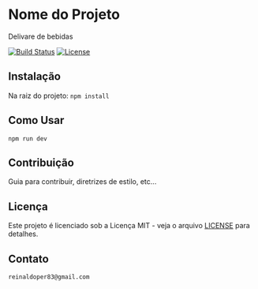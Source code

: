# Nome do Projeto

Delivare de bebidas

[![Build Status](https://travis-ci.org/seu-usuario/seu-repositorio.svg?branch=master)](https://travis-ci.org/seu-usuario/seu-repositorio)
[![License](https://img.shields.io/badge/License-MIT-blue.svg)](LICENSE)

## Instalação

Na raiz do projeto: `npm install`

## Como Usar

`npm run dev`

## Contribuição

Guia para contribuir, diretrizes de estilo, etc...

## Licença

Este projeto é licenciado sob a Licença MIT - veja o arquivo [LICENSE](../LICENSE) para detalhes.

## Contato

`reinaldoper83@gmail.com`

